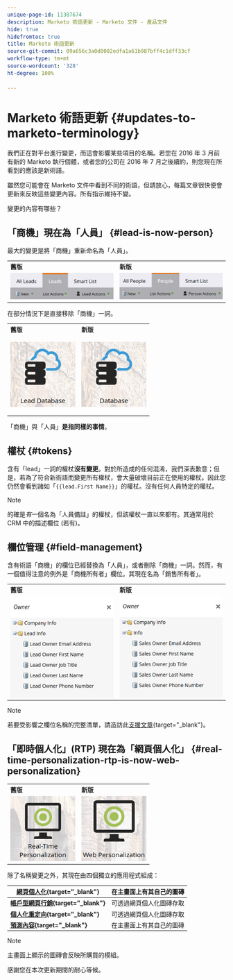 ```yaml
---
unique-page-id: 11387674
description: Marketo 術語更新 - Marketo 文件 - 產品文件
hide: true
hidefromtoc: true
title: Marketo 術語更新
source-git-commit: 09a656c3a0d0002edfa1a61b987bff4c1dff33cf
workflow-type: tm+mt
source-wordcount: '328'
ht-degree: 100%

---
```


# Marketo 術語更新 {#updates-to-marketo-terminology}

我們正在對平台進行變更，而這會影響某些項目的名稱。若您在 2016 年 3 月前有新的 Marketo 執行個體，或者您的公司在 2016 年 7 月之後續約，則您現在所看到的應該是新術語。

雖然您可能會在 Marketo 文件中看到不同的術語，但請放心，每篇文章很快便會更新來反映這些變更內容。所有指示維持不變。

變更的內容有哪些？

## 「商機」現在為「人員」 {#lead-is-now-person}

最大的變更是將「商機」重新命名為「人員」。

<table>
 <colgroup>
  <col>
  <col>
 </colgroup>
 <tbody>
  <tr>
   <td><strong>舊版</strong></td>
   <td><strong>新版</strong></td>
  </tr>
  <tr>
   <td>
    <div>
     <img width="295" src="assets/leads.png" data-linked-resource-id="11387678" data-linked-resource-type="attachment" data-base-url="https://docs.marketo.com" data-linked-resource-container-id="11387674">
    </div></td>
   <td>
    <div>
     <img width="295" src="assets/people.png" data-linked-resource-id="11387679" data-linked-resource-type="attachment" data-base-url="https://docs.marketo.com" data-linked-resource-container-id="11387674">
    </div></td>
  </tr>
 </tbody>
</table>

在部分情況下是直接移除「商機」一詞。

<table>
 <colgroup>
  <col>
  <col>
 </colgroup>
 <tbody>
  <tr>
   <td><strong>舊版</strong></td>
   <td><strong>新版</strong></td>
  </tr>
  <tr>
   <td>
    <div>
     <img src="assets/lead-database.png" data-linked-resource-id="11387676" data-linked-resource-type="attachment" data-base-url="https://docs.marketo.com" data-linked-resource-container-id="11387674">
    </div></td>
   <td>
    <div>
     <p><img src="assets/database.png" data-linked-resource-id="11387677" data-linked-resource-type="attachment" data-base-url="https://docs.marketo.com" data-linked-resource-container-id="11387674"></p>
    </div></td>
  </tr>
 </tbody>
</table>

「商機」與「人員」**是指同樣的事情**。

## 權杖 {#tokens}

含有「lead」一詞的權杖&#x200B;**沒有變更**。對於所造成的任何混淆，我們深表歉意；但是，若為了符合新術語而變更所有權杖，會大量破壞目前正在使用的權杖。因此您仍然會看到諸如「`{{lead.First Name}}`」的權杖。沒有任何人員特定的權杖。

>[!NOTE]
>
>的確是&#x200B;*有*&#x200B;一個名為「人員備註」的權杖，但該權杖一直以來都有。其通常用於 CRM 中的描述欄位 (若有)。

## 欄位管理 {#field-management}

含有術語「商機」的欄位已經替換為「人員」，或者刪除「商機」一詞。然而，有一個值得注意的例外是「商機所有者」欄位。其現在名為「銷售所有者」。

<table>
 <colgroup>
  <col>
  <col>
 </colgroup>
 <tbody>
  <tr>
   <td><strong>舊版</strong></td>
   <td><strong>新版</strong></td>
  </tr>
  <tr>
   <td>
    <div>
     <img src="assets/lead-owner.png" data-linked-resource-id="11387757" data-linked-resource-type="attachment" data-base-url="https://docs.marketo.com" data-linked-resource-container-id="11387674">
    </div></td>
   <td>
    <div>
     <img src="assets/sales-owner.png" data-linked-resource-id="11387758" data-linked-resource-type="attachment" data-base-url="https://docs.marketo.com" data-linked-resource-container-id="11387674">
    </div></td>
  </tr>
 </tbody>
</table>

>[!NOTE]
>
>若要受影響之欄位名稱的完整清單，請造訪此[支援文章](https://nation.marketo.com/docs/DOC-4218#jive_content_id_Field_Names_and_Tokens){target="_blank"}。

## 「即時個人化」(RTP) 現在為「網頁個人化」 {#real-time-personalization-rtp-is-now-web-personalization}

<table>
 <colgroup>
  <col>
  <col>
 </colgroup>
 <tbody>
  <tr>
   <td><strong>舊版</strong></td>
   <td><strong>新版</strong></td>
  </tr>
  <tr>
   <td>
    <div>
     <img src="assets/rtp.png" data-linked-resource-id="11387692" data-linked-resource-type="attachment" data-base-url="https://docs.marketo.com" data-linked-resource-container-id="11387674">
    </div></td>
   <td>
    <div>
     <img src="assets/web.png" data-linked-resource-id="11387693" data-linked-resource-type="attachment" data-base-url="https://docs.marketo.com" data-linked-resource-container-id="11387674">
    </div></td>
  </tr>
 </tbody>
</table>

除了名稱變更之外，其現在由四個獨立的應用程式組成：

| **[網頁個人化](https://docs.marketo.com/display/DOCS/Web+Personalization+-+RTP){target="_blank"}** | 在主畫面上有其自己的圖磚 |
|---|---|
| **[帳戶型網頁行銷](https://docs.marketo.com/display/DOCS/Account-Based+Web+Marketing){target="_blank"}** | 可透過網頁個人化圖磚存取 |
| **[個人化重定向](https://docs.marketo.com/display/DOCS/Website+Retargeting){target="_blank"}** | 可透過網頁個人化圖磚存取 |
| **[預測內容](https://docs.marketo.com/display/DOCS/Predictive+Content){target="_blank"}** | 在主畫面上有其自己的圖磚 |

>[!NOTE]
>
>主畫面上顯示的圖磚會反映所購買的模組。

感謝您在本次更新期間的耐心等候。
